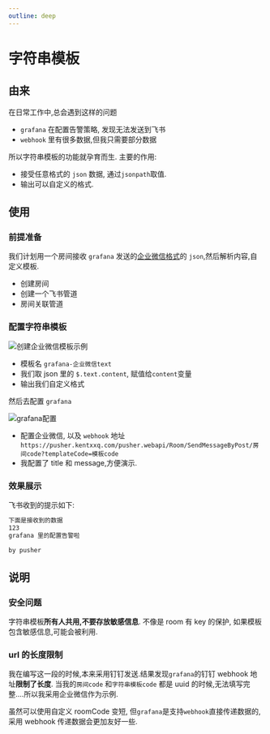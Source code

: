 ```yaml
---
outline: deep
---
```


# 字符串模板

## 由来

在日常工作中,总会遇到这样的问题

- `grafana` 在配置告警策略, 发现无法发送到飞书
- `webhook` 里有很多数据,但我只需要部分数据

所以字符串模板的功能就孕育而生. 主要的作用:

- 接受任意格式的 `json` 数据, 通过`jsonpath`取值.
- 输出可以自定义的格式.

## 使用

### 前提准备

我们计划用一个房间接收 `grafana` 发送的[企业微信格式](https://developer.work.weixin.qq.com/document/path/91770#%E6%96%87%E6%9C%AC%E7%B1%BB%E5%9E%8B)的 `json`,然后解析内容,自定义模板.

- 创建房间
- 创建一个飞书管道
- 房间关联管道

### 配置字符串模板

![创建企业微信模板示例](/assets/string-template/1.png)

- 模板名 `grafana-企业微信text`
- 我们取 json 里的 `$.text.content`, 赋值给`content`变量
- 输出我们自定义格式

然后去配置 `grafana`

![grafana配置](/assets/string-template/2.png)

- 配置企业微信, 以及 `webhook` 地址`https://pusher.kentxxq.com/pusher.webapi/Room/SendMessageByPost/房间code?templateCode=模板code`
- 我配置了 title 和 message,方便演示.

### 效果展示

飞书收到的提示如下:

```md
下面是接收到的数据
123
grafana 里的配置告警啦

by pusher
```

## 说明

### 安全问题

字符串模板**所有人共用,不要存放敏感信息**. 不像是 room 有 key 的保护, 如果模板包含敏感信息,可能会被利用.

### url 的长度限制

我在编写这一段的时候,本来采用钉钉发送.结果发现`grafana`的钉钉 webhook 地址**限制了长度**. 当我的`房间code` 和`字符串模板code` 都是 uuid 的时候,无法填写完整....所以我采用企业微信作为示例.

虽然可以使用自定义 roomCode 变短, 但`grafana`是支持`webhook`直接传递数据的, 采用 webhook 传递数据会更加友好一些.

